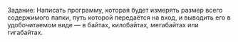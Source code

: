 Задание:
Написать программу, которая будет измерять размер всего содержимого папки, путь которой передаётся на вход, 
и выводить его в удобочитаемом виде — в байтах, килобайтах, мегабайтах или гигабайтах.
